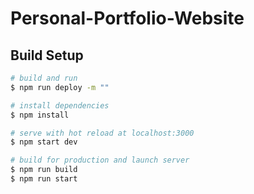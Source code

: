 # Personal-Portfolio-Website

## Build Setup

```bash
# build and run
$ npm run deploy -m ""

# install dependencies
$ npm install

# serve with hot reload at localhost:3000
$ npm start dev

# build for production and launch server
$ npm run build
$ npm run start

```
